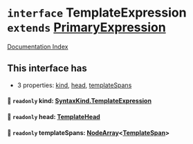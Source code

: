 # `interface` TemplateExpression `extends` [PrimaryExpression](../private.interface.PrimaryExpression/README.md)

[Documentation Index](../README.md)

## This interface has

- 3 properties:
[kind](#-readonly-kind-syntaxkindtemplateexpression),
[head](#-readonly-head-templatehead),
[templateSpans](#-readonly-templatespans-nodearraytemplatespan)


#### 📄 `readonly` kind: [SyntaxKind.TemplateExpression](../private.enum.SyntaxKind/README.md#templateexpression--228)



#### 📄 `readonly` head: [TemplateHead](../private.interface.TemplateHead/README.md)



#### 📄 `readonly` templateSpans: [NodeArray](../private.interface.NodeArray/README.md)\<[TemplateSpan](../private.interface.TemplateSpan/README.md)>



